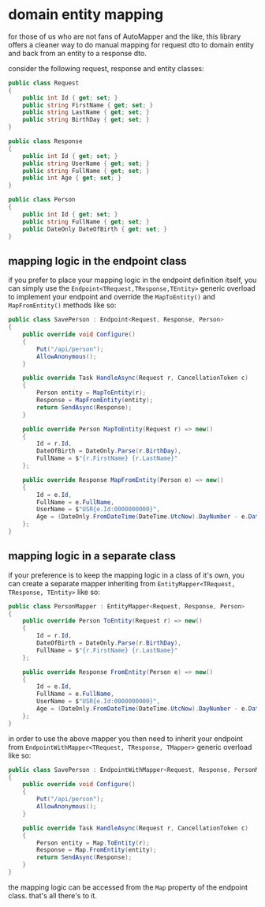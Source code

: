# domain entity mapping
for those of us who are not fans of AutoMapper and the like, this library offers a cleaner way to do manual mapping for request dto to domain entity and back from an entity to a response dto.

consider the following request, response and entity classes:

```csharp
public class Request
{
    public int Id { get; set; }
    public string FirstName { get; set; }
    public string LastName { get; set; }
    public string BirthDay { get; set; }
}

public class Response
{
    public int Id { get; set; }
    public string UserName { get; set; }
    public string FullName { get; set; }
    public int Age { get; set; }
}

public class Person
{
    public int Id { get; set; }
    public string FullName { get; set; }
    public DateOnly DateOfBirth { get; set; }
}
```

## mapping logic in the endpoint class
if you prefer to place your mapping logic in the endpoint definition itself, you can simply use the `Endpoint<TRequest,TResponse,TEntity>` generic overload to implement your endpoint and override the `MapToEntity()` and `MapFromEntity()` methods like so:

```csharp
public class SavePerson : Endpoint<Request, Response, Person>
{
    public override void Configure()
    {
        Put("/api/person");
        AllowAnonymous();
    }

    public override Task HandleAsync(Request r, CancellationToken c)
    {
        Person entity = MapToEntity(r);
        Response = MapFromEntity(entity);
        return SendAsync(Response);
    }

    public override Person MapToEntity(Request r) => new()
    {
        Id = r.Id,
        DateOfBirth = DateOnly.Parse(r.BirthDay),
        FullName = $"{r.FirstName} {r.LastName}"
    };

    public override Response MapFromEntity(Person e) => new()
    {
        Id = e.Id,
        FullName = e.FullName,
        UserName = $"USR{e.Id:0000000000}",
        Age = (DateOnly.FromDateTime(DateTime.UtcNow).DayNumber - e.DateOfBirth.DayNumber) / 365,
    };
}
```

## mapping logic in a separate class
if your preference is to keep the mapping logic in a class of it's own, you can create a separate mapper inheriting from `EntityMapper<TRequest, TResponse, TEntity>` like so:
```csharp
public class PersonMapper : EntityMapper<Request, Response, Person>
{
    public override Person ToEntity(Request r) => new()
    {
        Id = r.Id,
        DateOfBirth = DateOnly.Parse(r.BirthDay),
        FullName = $"{r.FirstName} {r.LastName}"
    };

    public override Response FromEntity(Person e) => new()
    {
        Id = e.Id,
        FullName = e.FullName,
        UserName = $"USR{e.Id:0000000000}",
        Age = (DateOnly.FromDateTime(DateTime.UtcNow).DayNumber - e.DateOfBirth.DayNumber) / 365,
    };
}
```
in order to use the above mapper you then need to inherit your endpoint from `EndpointWithMapper<TRequest, TResponse, TMapper>` generic overload like so:
```csharp
public class SavePerson : EndpointWithMapper<Request, Response, PersonMapper>
{
    public override void Configure()
    {
        Put("/api/person");
        AllowAnonymous();
    }

    public override Task HandleAsync(Request r, CancellationToken c)
    {
        Person entity = Map.ToEntity(r);
        Response = Map.FromEntity(entity);
        return SendAsync(Response);
    }
}
```
the mapping logic can be accessed from the `Map` property of the endpoint class. that's all there's to it.